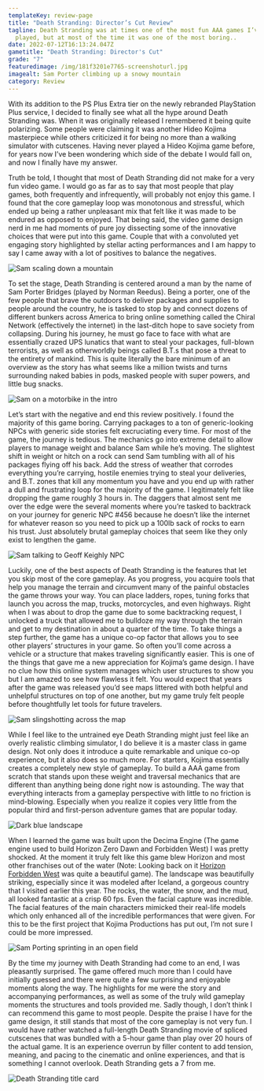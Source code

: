 ```yaml
---
templateKey: review-page
title: "Death Stranding: Director’s Cut Review"
tagline: Death Stranding was at times one of the most fun AAA games I’ve ever
  played, but at most of the time it was one of the most boring..
date: 2022-07-12T16:13:24.047Z
gametitle: "Death Stranding: Director's Cut"
grade: "7"
featuredimage: /img/181f3201e7765-screenshoturl.jpg
imagealt: Sam Porter climbing up a snowy mountain
category: Review
---
```

With its addition to the PS Plus Extra tier on the newly rebranded PlayStation Plus service, I decided to finally see what all the hype around Death Stranding was. When it was originally released I remembered it being quite polarizing. Some people were claiming it was another Hideo Kojima masterpiece while others criticized it for being no more than a walking simulator with cutscenes. Having never played a Hideo Kojima game before, for years now I’ve been wondering which side of the debate I would fall on, and now I finally have my answer.

Truth be told, I thought that most of Death Stranding did not make for a very fun video game. I would go as far as to say that most people that play games, both frequently and infrequently, will probably not enjoy this game. I found that the core gameplay loop was monotonous and stressful, which ended up being a rather unpleasant mix that felt like it was made to be endured as opposed to enjoyed. That being said, the video game design nerd in me had moments of pure joy dissecting some of the innovative choices that were put into this game. Couple that with a convoluted yet engaging story highlighted by stellar acting performances and I am happy to say I came away with a lot of positives to balance the negatives.

![Sam scaling down a mountain](/img/181f32039647-screenshoturl.jpg "Sam scaling down a mountain")

To set the stage, Death Stranding is centered around a man by the name of Sam Porter Bridges (played by Norman Reedus). Being a porter, one of the few people that brave the outdoors to deliver packages and supplies to people around the country, he is tasked to stop by and connect dozens of different bunkers across America to bring online something called the Chiral Network (effectively the internet) in the last-ditch hope to save society from collapsing. During his journey, he must go face to face with what are essentially crazed UPS lunatics that want to steal your packages, full-blown terrorists, as well as otherworldly beings called B.T.s that pose a threat to the entirety of mankind. This is quite literally the bare minimum of an overview as the story has what seems like a million twists and turns surrounding naked babies in pods, masked people with super powers, and little bug snacks.

![Sam on a motorbike in the intro](/img/181f32085a770-screenshoturl.jpg "Sam on a motorbike in the intro")

Let’s start with the negative and end this review positively. I found the majority of this game boring. Carrying packages to a ton of generic-looking NPCs with generic side stories felt excruciating every time. For most of the game, the journey is tedious. The mechanics go into extreme detail to allow players to manage weight and balance Sam while he’s moving. The slightest shift in weight or hitch on a rock can send Sam tumbling with all of his packages flying off his back. Add the stress of weather that corrodes everything you’re carrying, hostile enemies trying to steal your deliveries, and B.T. zones that kill any momentum you have and you end up with rather a dull and frustrating loop for the majority of the game. I legitimately felt like dropping the game roughly 3 hours in. The daggers that almost sent me over the edge were the several moments where you’re tasked to backtrack on your journey for generic NPC #456 because he doesn’t like the internet for whatever reason so you need to pick up a 100lb sack of rocks to earn his trust. Just absolutely brutal gameplay choices that seem like they only exist to lengthen the game.

![Sam talking to Geoff Keighly NPC](/img/181f320465a98-screenshoturl.jpg "Sam talking to Geoff Keighly NPC")

Luckily, one of the best aspects of Death Stranding is the features that let you skip most of the core gameplay. As you progress, you acquire tools that help you manage the terrain and circumvent many of the painful obstacles the game throws your way. You can place ladders, ropes, tuning forks that launch you across the map, trucks, motorcycles, and even highways. Right when I was about to drop the game due to some backtracking request, I unlocked a truck that allowed me to bulldoze my way through the terrain and get to my destination in about a quarter of the time. To take things a step further, the game has a unique co-op factor that allows you to see other players’ structures in your game. So often you’ll come across a vehicle or a structure that makes traveling significantly easier. This is one of the things that gave me a new appreciation for Kojima’s game design. I have no clue how this online system manages which user structures to show you but I am amazed to see how flawless it felt. You would expect that years after the game was released you’d see maps littered with both helpful and unhelpful structures on top of one another, but my game truly felt people before thoughtfully let tools for future travelers.

![Sam slingshotting across the map](/img/181f3202a2015-screenshoturl.jpg "Sam slingshotting across the map")

While I feel like to the untrained eye Death Stranding might just feel like an overly realistic climbing simulator, I do believe it is a master class in game design. Not only does it introduce a quite remarkable and unique co-op experience, but it also does so much more. For starters, Kojima essentially creates a completely new style of gameplay. To build a AAA game from scratch that stands upon these weight and traversal mechanics that are different than anything being done right now is astounding. The way that everything interacts from a gameplay perspective with little to no friction is mind-blowing. Especially when you realize it copies very little from the popular third and first-person adventure games that are popular today.

![Dark blue landscape](/img/181f32078d674-screenshoturl.jpg "Dark blue landscape")

When I learned the game was built upon the Decima Engine (The game engine used to build Horizon Zero Dawn and Forbidden West) I was pretty shocked. At the moment it truly felt like this game blew Horizon and most other franchises out of the water (Note: Looking back on it [Horizon Forbidden West](https://cantpause.com/reviews/horizon-forbidden-west/) was quite a beautiful game). The landscape was beautifully striking, especially since it was modeled after Iceland, a gorgeous country that I visited earlier this year. The rocks, the water, the snow, and the mud, all looked fantastic at a crisp 60 fps. Even the facial capture was incredible. The facial features of the main characters mimicked their real-life models which only enhanced all of the incredible performances that were given. For this to be the first project that Kojima Productions has put out, I’m not sure I could be more impressed.

![Sam Porting sprinting in an open field](/img/181f32010bb77-screenshoturl.jpg "Sam Porting sprinting in an open field")

By the time my journey with Death Stranding had come to an end, I was pleasantly surprised. The game offered much more than I could have initially guessed and there were quite a few surprising and enjoyable moments along the way. The highlights for me were the story and accompanying performances, as well as some of the truly wild gameplay moments the structures and tools provided me. Sadly though, I don’t think I can recommend this game to most people. Despite the praise I have for the game design, it still stands that most of the core gameplay is not very fun. I would have rather watched a full-length Death Stranding movie of spliced cutscenes that was bundled with a 5-hour game than play over 20 hours of the actual game. It is an experience overrun by filler content to add tension, meaning, and pacing to the cinematic and online experiences, and that is something I cannot overlook. Death Stranding gets a 7 from me.

![Death Stranding title card](/img/181f3206d0e55-screenshoturl.jpg "Death Stranding title card")